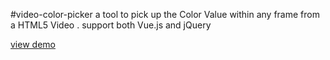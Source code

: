 #video-color-picker
a tool to pick up the Color Value  within any frame from a HTML5 Video . support both Vue.js and jQuery

[view demo](https://wendychengc.github.io/video-color-picker/demo/demo.html)


